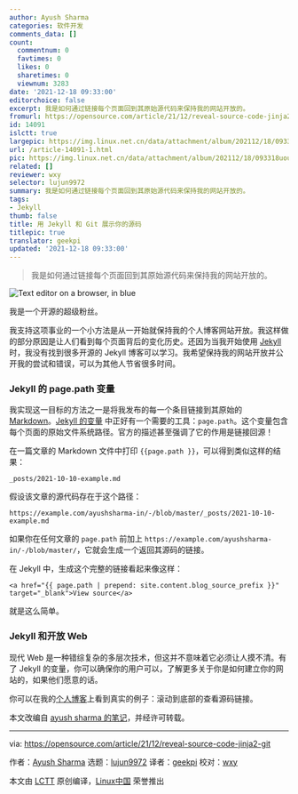 ```yaml
---
author: Ayush Sharma
categories: 软件开发
comments_data: []
count:
  commentnum: 0
  favtimes: 0
  likes: 0
  sharetimes: 0
  viewnum: 3283
date: '2021-12-18 09:33:00'
editorchoice: false
excerpt: 我是如何通过链接每个页面回到其原始源代码来保持我的网站开放的。
fromurl: https://opensource.com/article/21/12/reveal-source-code-jinja2-git
id: 14091
islctt: true
largepic: https://img.linux.net.cn/data/attachment/album/202112/18/093318uoud175bj4d55zz5.jpg
url: /article-14091-1.html
pic: https://img.linux.net.cn/data/attachment/album/202112/18/093318uoud175bj4d55zz5.jpg.thumb.jpg
related: []
reviewer: wxy
selector: lujun9972
summary: 我是如何通过链接每个页面回到其原始源代码来保持我的网站开放的。
tags:
- Jekyll
thumb: false
title: 用 Jekyll 和 Git 展示你的源码
titlepic: true
translator: geekpi
updated: '2021-12-18 09:33:00'
---
```



> 
> 我是如何通过链接每个页面回到其原始源代码来保持我的网站开放的。
> 
> 
> 


![](https://img.linux.net.cn/data/attachment/album/202112/18/093318uoud175bj4d55zz5.jpg "Text editor on a browser, in blue")


我是一个开源的超级粉丝。


我支持这项事业的一个小方法是从一开始就保持我的个人博客网站开放。我这样做的部分原因是让人们看到每个页面背后的变化历史。还因为当我开始使用 [Jekyll](https://opensource.com/article/21/9/build-website-jekyll) 时，我没有找到很多开源的 Jekyll 博客可以学习。我希望保持我的网站开放并公开我的尝试和错误，可以为其他人节省很多时间。


### Jekyll 的 page.path 变量


我实现这一目标的方法之一是将我发布的每一个条目链接到其原始的 [Markdown](https://opensource.com/article/19/9/introduction-markdown)。[Jekyll 的变量](https://jekyllrb.com/docs/variables/#page-variables) 中正好有一个需要的工具：`page.path`。这个变量包含每个页面的原始文件系统路径。官方的描述甚至强调了它的作用是链接回源！


在一篇文章的 Markdown 文件中打印 `{{page.path }}`，可以得到类似这样的结果：



```
_posts/2021-10-10-example.md

```

假设该文章的源代码存在于这个路径：



```
https://example.com/ayushsharma-in/-/blob/master/_posts/2021-10-10-example.md

```

如果你在任何文章的 `page.path` 前加上 `https://example.com/ayushsharma-in/-/blob/master/`，它就会生成一个返回其源码的链接。


在 Jekyll 中，生成这个完整的链接看起来像这样：



```
<a href="{{ page.path | prepend: site.content.blog_source_prefix }}" target="_blank">View source</a>

```

就是这么简单。


### Jekyll 和开放 Web


现代 Web 是一种错综复杂的多层次技术，但这并不意味着它必须让人摸不清。有了 Jekyll 的变量，你可以确保你的用户可以，了解更多关于你是如何建立你的网站的，如果他们愿意的话。


你可以在我的[个人博客](https://www.ayushsharma.in)上看到真实的例子：滚动到底部的查看源码链接。


本文改编自 [ayush sharma 的笔记](https://www.ayushsharma.in/2021/11/linking-jekyll-pages-back-to-their-git-source-code)，并经许可转载。




---


via: <https://opensource.com/article/21/12/reveal-source-code-jinja2-git>


作者：[Ayush Sharma](https://opensource.com/users/ayushsharma) 选题：[lujun9972](https://github.com/lujun9972) 译者：[geekpi](https://github.com/geekpi) 校对：[wxy](https://github.com/wxy)


本文由 [LCTT](https://github.com/LCTT/TranslateProject) 原创编译，[Linux中国](https://linux.cn/) 荣誉推出